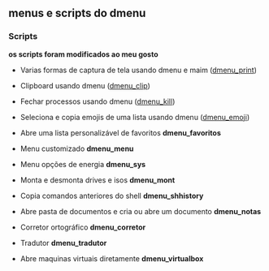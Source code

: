## menus e scripts do dmenu

### Scripts

**os scripts foram modificados ao meu gosto**

- Varias formas de captura de tela usando dmenu e maim ([dmenu_print](https://github.com/LukeSmithxyz/voidrice/blob/master/.local/bin/maimpick))

- Clipboard usando dmenu ([dmenu_clip](https://github.com/cdown/clipmenu))

- Fechar processos usando dmenu ([dmenu_kill](https://github.com/MaryHal/dmenu-suite/blob/master/scripts/killmenu))

- Seleciona e copia emojis de uma lista usando dmenu ([dmenu_emoji](https://github.com/LukeSmithxyz/voidrice/blob/master/.local/bin/dmenuunicode))

- Abre uma lista personalizável de favoritos **dmenu_favoritos**

- Menu customizado **dmenu_menu**

- Menu opções de energia **dmenu_sys**

- Monta e desmonta drives e isos **dmenu_mont**

- Copia comandos anteriores do shell **dmenu_shhistory**

- Abre pasta de documentos e cria ou abre um documento **dmenu_notas**

- Corretor ortográfico **dmenu_corretor**

- Tradutor **dmenu_tradutor**

- Abre maquinas virtuais diretamente **dmenu_virtualbox**
